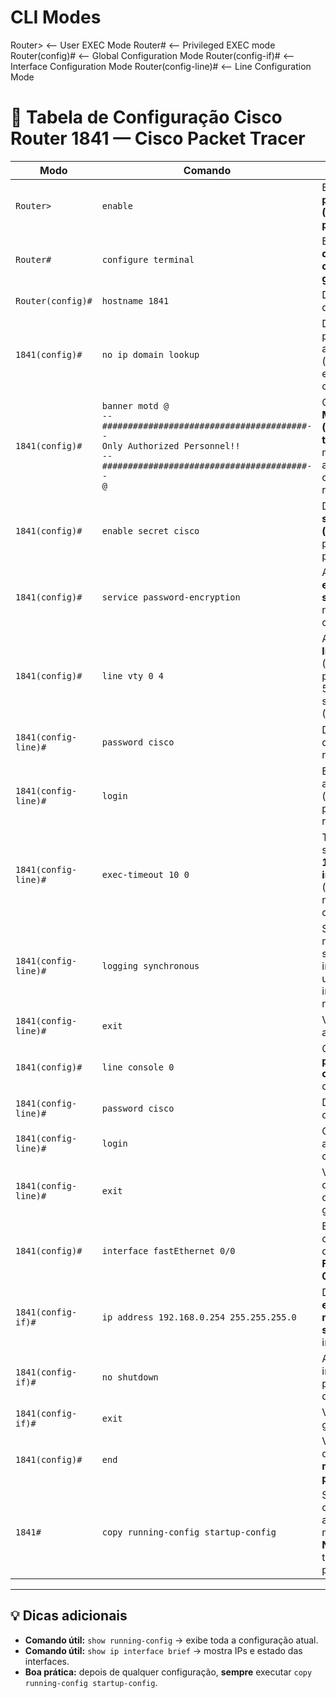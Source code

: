 # CLI Modes
Router> <– User EXEC Mode
Router# <– Privileged EXEC mode
Router(config)# <– Global Configuration Mode
Router(config-if)# <– Interface Configuration Mode
Router(config-line)# <– Line Configuration Mode 



# 📘 Tabela de Configuração Cisco Router 1841 — Cisco Packet Tracer

| **Modo** | **Comando** | **Descrição** |
|-----------|--------------|----------------|
| `Router>` | `enable` | Entra no **modo privilegiado (EXEC privilegiado)**. |
| `Router#` | `configure terminal` | Entra no **modo de configuração global**. |
| `Router(config)#` | `hostname 1841` | Define o nome do roteador. |
| `1841(config)#` | `no ip domain lookup` | Desativa a pesquisa DNS automática (evita travar se errar um comando). |
| `1841(config)#` | `banner motd @`<br>`--########################################--`<br>`Only Authorized Personnel!!`<br>`--########################################--`<br>`@` | Cria o **banner MOTD (Message of the Day)**, mostrado ao aceder via console ou remoto. |
| `1841(config)#` | `enable secret cisco` | Define a **senha secreta (criptografada)** para o modo privilegiado. |
| `1841(config)#` | `service password-encryption` | Ativa a **encriptação de senhas** simples no ficheiro de configuração. |
| `1841(config)#` | `line vty 0 4` | Acede às **linhas virtuais** (VTY), permitindo até 5 conexões simultâneas (Telnet/SSH). |
| `1841(config-line)#` | `password cisco` | Define a senha de acesso remoto. |
| `1841(config-line)#` | `login` | Exige autenticação (uso da senha) para acesso remoto. |
| `1841(config-line)#` | `exec-timeout 10 0` | Termina a sessão após **10 minutos de inatividade**. (Evita `0 0`, que nunca desconecta.) |
| `1841(config-line)#` | `logging synchronous` | Sincroniza mensagens do sistema com o input do utilizador (evita interrupções no terminal). |
| `1841(config-line)#` | `exit` | Volta ao modo anterior. |
| `1841(config)#` | `line console 0` | Configura a **porta de console física** do roteador. |
| `1841(config-line)#` | `password cisco` | Define a senha da consola. |
| `1841(config-line)#` | `login` | Obriga login ao aceder pela consola. |
| `1841(config-line)#` | `exit` | Volta ao modo de configuração global. |
| `1841(config)#` | `interface fastEthernet 0/0` | Entra na configuração da **interface FastEthernet 0/0**. |
| `1841(config-if)#` | `ip address 192.168.0.254 255.255.255.0` | Define o **endereço IP** e **máscara de sub-rede** da interface. |
| `1841(config-if)#` | `no shutdown` | Ativa a interface (por padrão vem desativada). |
| `1841(config-if)#` | `exit` | Volta ao modo global. |
| `1841(config)#` | `end` | Volta diretamente ao **modo EXEC privilegiado**. |
| `1841#` | `copy running-config startup-config` | Salva a configuração atual (RAM) na memória **NVRAM**, tornando-a permanente. |

---

## 💡 Dicas adicionais

- **Comando útil:** `show running-config` → exibe toda a configuração atual.  
- **Comando útil:** `show ip interface brief` → mostra IPs e estado das interfaces.  
- **Boa prática:** depois de qualquer configuração, **sempre** executar `copy running-config startup-config`.
